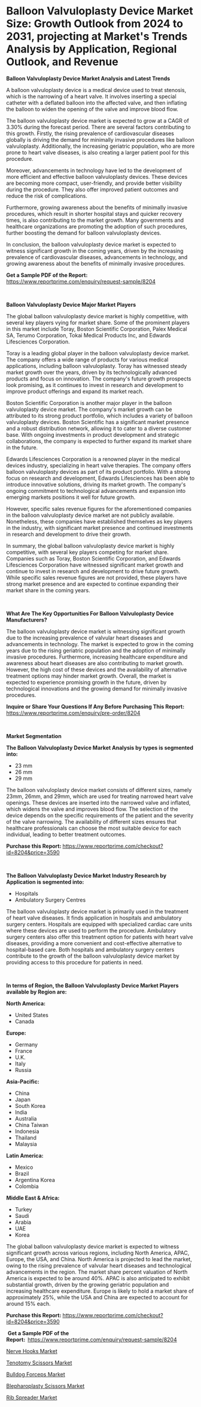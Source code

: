 <p><h1>Balloon Valvuloplasty Device Market Size: Growth Outlook from 2024 to 2031, projecting at Market's Trends Analysis by Application, Regional Outlook, and Revenue</h1></p><p><strong>Balloon Valvuloplasty Device Market Analysis and Latest Trends</strong></p>
<p><p>A balloon valvuloplasty device is a medical device used to treat stenosis, which is the narrowing of a heart valve. It involves inserting a special catheter with a deflated balloon into the affected valve, and then inflating the balloon to widen the opening of the valve and improve blood flow.</p><p>The balloon valvuloplasty device market is expected to grow at a CAGR of 3.30% during the forecast period. There are several factors contributing to this growth. Firstly, the rising prevalence of cardiovascular diseases globally is driving the demand for minimally invasive procedures like balloon valvuloplasty. Additionally, the increasing geriatric population, who are more prone to heart valve diseases, is also creating a larger patient pool for this procedure.</p><p>Moreover, advancements in technology have led to the development of more efficient and effective balloon valvuloplasty devices. These devices are becoming more compact, user-friendly, and provide better visibility during the procedure. They also offer improved patient outcomes and reduce the risk of complications.</p><p>Furthermore, growing awareness about the benefits of minimally invasive procedures, which result in shorter hospital stays and quicker recovery times, is also contributing to the market growth. Many governments and healthcare organizations are promoting the adoption of such procedures, further boosting the demand for balloon valvuloplasty devices.</p><p>In conclusion, the balloon valvuloplasty device market is expected to witness significant growth in the coming years, driven by the increasing prevalence of cardiovascular diseases, advancements in technology, and growing awareness about the benefits of minimally invasive procedures.</p></p>
<p><strong>Get a Sample PDF of the Report:&nbsp;</strong> <a href="https://www.reportprime.com/enquiry/request-sample/8204">https://www.reportprime.com/enquiry/request-sample/8204</a></p>
<p>&nbsp;</p>
<p><strong>Balloon Valvuloplasty Device Major Market Players</strong></p>
<p><p>The global balloon valvuloplasty device market is highly competitive, with several key players vying for market share. Some of the prominent players in this market include Toray, Boston Scientific Corporation, Palex Medical SA, Terumo Corporation, Tokai Medical Products Inc, and Edwards Lifesciences Corporation.</p><p>Toray is a leading global player in the balloon valvuloplasty device market. The company offers a wide range of products for various medical applications, including balloon valvuloplasty. Toray has witnessed steady market growth over the years, driven by its technologically advanced products and focus on innovation. The company's future growth prospects look promising, as it continues to invest in research and development to improve product offerings and expand its market reach.</p><p>Boston Scientific Corporation is another major player in the balloon valvuloplasty device market. The company's market growth can be attributed to its strong product portfolio, which includes a variety of balloon valvuloplasty devices. Boston Scientific has a significant market presence and a robust distribution network, allowing it to cater to a diverse customer base. With ongoing investments in product development and strategic collaborations, the company is expected to further expand its market share in the future.</p><p>Edwards Lifesciences Corporation is a renowned player in the medical devices industry, specializing in heart valve therapies. The company offers balloon valvuloplasty devices as part of its product portfolio. With a strong focus on research and development, Edwards Lifesciences has been able to introduce innovative solutions, driving its market growth. The company's ongoing commitment to technological advancements and expansion into emerging markets positions it well for future growth.</p><p>However, specific sales revenue figures for the aforementioned companies in the balloon valvuloplasty device market are not publicly available. Nonetheless, these companies have established themselves as key players in the industry, with significant market presence and continued investments in research and development to drive their growth.</p><p>In summary, the global balloon valvuloplasty device market is highly competitive, with several key players competing for market share. Companies such as Toray, Boston Scientific Corporation, and Edwards Lifesciences Corporation have witnessed significant market growth and continue to invest in research and development to drive future growth. While specific sales revenue figures are not provided, these players have strong market presence and are expected to continue expanding their market share in the coming years.</p></p>
<p>&nbsp;</p>
<p><strong>What Are The Key Opportunities For Balloon Valvuloplasty Device Manufacturers?</strong></p>
<p><p>The balloon valvuloplasty device market is witnessing significant growth due to the increasing prevalence of valvular heart diseases and advancements in technology. The market is expected to grow in the coming years due to the rising geriatric population and the adoption of minimally invasive procedures. Furthermore, increasing healthcare expenditure and awareness about heart diseases are also contributing to market growth. However, the high cost of these devices and the availability of alternative treatment options may hinder market growth. Overall, the market is expected to experience promising growth in the future, driven by technological innovations and the growing demand for minimally invasive procedures.</p></p>
<p><strong>Inquire or Share Your Questions If Any Before Purchasing This Report:</strong> <a href="https://www.reportprime.com/enquiry/pre-order/8204">https://www.reportprime.com/enquiry/pre-order/8204</a></p>
<p>&nbsp;</p>
<p><strong>Market Segmentation</strong></p>
<p><strong>The Balloon Valvuloplasty Device Market Analysis by types is segmented into:</strong></p>
<p><ul><li>23 mm</li><li>26 mm</li><li>29 mm</li></ul></p>
<p><p>The balloon valvuloplasty device market consists of different sizes, namely 23mm, 26mm, and 29mm, which are used for treating narrowed heart valve openings. These devices are inserted into the narrowed valve and inflated, which widens the valve and improves blood flow. The selection of the device depends on the specific requirements of the patient and the severity of the valve narrowing. The availability of different sizes ensures that healthcare professionals can choose the most suitable device for each individual, leading to better treatment outcomes.</p></p>
<p><strong>Purchase this Report:&nbsp;</strong><a href="https://www.reportprime.com/checkout?id=8204&price=3590">https://www.reportprime.com/checkout?id=8204&price=3590</a></p>
<p>&nbsp;</p>
<p><strong>The Balloon Valvuloplasty Device Market Industry Research by Application is segmented into:</strong></p>
<p><ul><li>Hospitals</li><li>Ambulatory Surgery Centres</li></ul></p>
<p><p>The balloon valvuloplasty device market is primarily used in the treatment of heart valve diseases. It finds application in hospitals and ambulatory surgery centers. Hospitals are equipped with specialized cardiac care units where these devices are used to perform the procedure. Ambulatory surgery centers also offer this treatment option for patients with heart valve diseases, providing a more convenient and cost-effective alternative to hospital-based care. Both hospitals and ambulatory surgery centers contribute to the growth of the balloon valvuloplasty device market by providing access to this procedure for patients in need.</p></p>
<p>&nbsp;</p>
<p><strong>In terms of Region, the Balloon Valvuloplasty Device Market Players available by Region are:</strong></p>
<p>
    <p> <strong> North America: </strong>
        <ul>
            <li>United States</li>
            <li>Canada</li>
        </ul>
        </p> 
    <p> <strong> Europe: </strong>
        <ul>
            <li>Germany</li>
            <li>France</li>
            <li>U.K.</li>
            <li>Italy</li>
            <li>Russia</li>
        </ul>
        </p> 
    <p> <strong> Asia-Pacific: </strong>
        <ul>
            <li>China</li>
            <li>Japan</li>
            <li>South Korea</li>
            <li>India</li>
            <li>Australia</li>
            <li>China Taiwan</li>
            <li>Indonesia</li>
            <li>Thailand</li>
            <li>Malaysia</li>
        </ul>
        </p> 
    <p> <strong> Latin America: </strong>
        <ul>
            <li>Mexico</li>
            <li>Brazil</li>
            <li>Argentina Korea</li>
            <li>Colombia</li>
        </ul>
        </p> 
    <p> <strong> Middle East & Africa: </strong>
        <ul>
            <li>Turkey</li>
            <li>Saudi</li>
            <li>Arabia</li>
            <li>UAE</li>
            <li>Korea</li>
        </ul>
    </p>
    </p>
<p><p>The global balloon valvuloplasty device market is expected to witness significant growth across various regions, including North America, APAC, Europe, the USA, and China. North America is projected to lead the market, owing to the rising prevalence of valvular heart diseases and technological advancements in the region. The market share percent valuation of North America is expected to be around 40%. APAC is also anticipated to exhibit substantial growth, driven by the growing geriatric population and increasing healthcare expenditure. Europe is likely to hold a market share of approximately 25%, while the USA and China are expected to account for around 15% each.</p></p>
<p><strong>Purchase this Report: </strong><a href="https://www.reportprime.com/checkout?id=8204&price=3590">https://www.reportprime.com/checkout?id=8204&price=3590</a></p>
<p>&nbsp;<strong>Get a Sample PDF of the Report:&nbsp;&nbsp;</strong><a href="https://www.reportprime.com/enquiry/request-sample/8204">https://www.reportprime.com/enquiry/request-sample/8204</a></p>
<p><strong></strong></p>
<p><p><a href="https://github.com/jhcraigie/Market-Research-Report-List-1/blob/main/nerve-hooks-market.md">Nerve Hooks Market</a></p><p><a href="https://github.com/bobicer/Market-Research-Report-List-1/blob/main/tenotomy-scissors-market.md">Tenotomy Scissors Market</a></p><p><a href="https://github.com/beatblasta/Market-Research-Report-List-1/blob/main/bulldog-forceps-market.md">Bulldog Forceps Market</a></p><p><a href="https://github.com/johnbach50/Market-Research-Report-List-1/blob/main/blepharoplasty-scissors-market.md">Blepharoplasty Scissors Market</a></p><p><a href="https://github.com/jsmusil/Market-Research-Report-List-1/blob/main/rib-spreader-market.md">Rib Spreader Market</a></p></p>